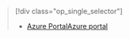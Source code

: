 > [!div class="op_single_selector"]
> * [<span data-ttu-id="77c0a-101">Azure Portal</span><span class="sxs-lookup"><span data-stu-id="77c0a-101">Azure portal</span></span>](../articles/storage/common/storage-monitoring-diagnosing-troubleshooting.md)
> 
> 

